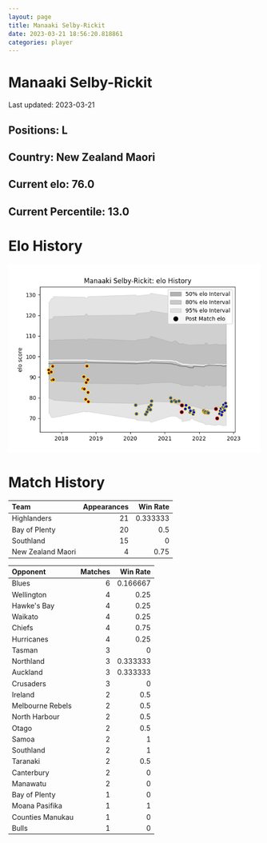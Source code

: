 ```yaml
---  
layout: page  
title: Manaaki Selby-Rickit  
date: 2023-03-21 18:56:20.818861  
categories: player  
---
```

# Manaaki Selby-Rickit


Last updated: 2023-03-21
## Positions: L

## Country: New Zealand Maori

## Current elo: 76.0

## Current Percentile: 13.0

# Elo History


![elo history](history_ManaakiSelby-Rickit.png)
# Match History


| Team              |   Appearances |   Win Rate |
|:------------------|--------------:|-----------:|
| Highlanders       |            21 |   0.333333 |
| Bay of Plenty     |            20 |   0.5      |
| Southland         |            15 |   0        |
| New Zealand Maori |             4 |   0.75     |

| Opponent         |   Matches |   Win Rate |
|:-----------------|----------:|-----------:|
| Blues            |         6 |   0.166667 |
| Wellington       |         4 |   0.25     |
| Hawke's Bay      |         4 |   0.25     |
| Waikato          |         4 |   0.25     |
| Chiefs           |         4 |   0.75     |
| Hurricanes       |         4 |   0.25     |
| Tasman           |         3 |   0        |
| Northland        |         3 |   0.333333 |
| Auckland         |         3 |   0.333333 |
| Crusaders        |         3 |   0        |
| Ireland          |         2 |   0.5      |
| Melbourne Rebels |         2 |   0.5      |
| North Harbour    |         2 |   0.5      |
| Otago            |         2 |   0.5      |
| Samoa            |         2 |   1        |
| Southland        |         2 |   1        |
| Taranaki         |         2 |   0.5      |
| Canterbury       |         2 |   0        |
| Manawatu         |         2 |   0        |
| Bay of Plenty    |         1 |   0        |
| Moana Pasifika   |         1 |   1        |
| Counties Manukau |         1 |   0        |
| Bulls            |         1 |   0        |